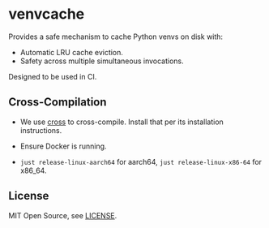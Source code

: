 # venvcache

Provides a safe mechanism to cache Python venvs on disk with:

- Automatic LRU cache eviction.
- Safety across multiple simultaneous invocations.

Designed to be used in CI.

## Cross-Compilation

- We use [cross](https://github.com/cross-rs/cross) to cross-compile.
  Install that per its installation instructions.

- Ensure Docker is running.

- `just release-linux-aarch64` for aarch64, `just release-linux-x86-64` for x86_64.

## License

MIT Open Source, see [LICENSE](./LICENSE).
